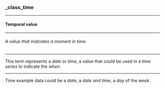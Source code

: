 ### _class_time



------
#### Temporal value



------
###### A value that indicates a moment in time.



------
This term represents a *date* or *time*, a value that could be used in a *time series* to indicate the *when*.



------
Time example data could be a *date*, a *date and time*, a *day* of the *week*.